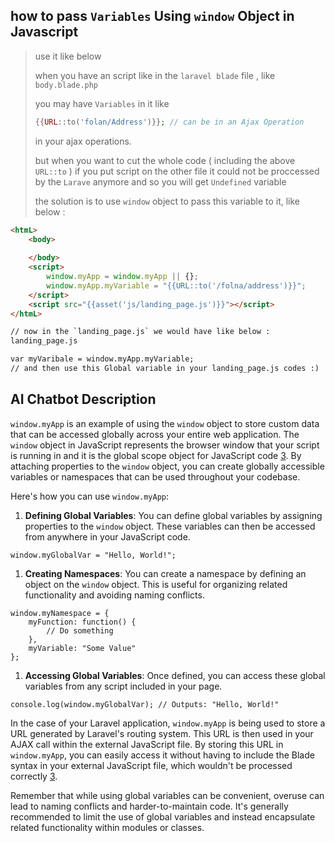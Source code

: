 ## how to pass `Variables` Using `window` Object in Javascript

> use it like below
>
> when you have an script like in the `laravel blade` file , like `body.blade.php`
>
> you may have `Variables` in it like
>
> ```php
> {{URL::to('folan/Address')}}; // can be in an Ajax Operation
> ```
>
> in your ajax operations.
>
> but when you want to cut the whole code ( including the above `URL::to` ) if you put script on the other file it could not be proccessed by the `Larave` anymore and so you will get `Undefined` variable
>
> the solution is to use `window` object to pass this variable to it, like below :

```html
<htmL>
    <body>
        
    </body>
    <script>
    	window.myApp = window.myApp || {};
        window.myApp.myVariable = "{{URL::to('/folna/address')}}";
    </script>
    <script src="{{asset('js/landing_page.js')}}"></script>
</htmL>

// now in the `landing_page.js` we would have like below :
landing_page.js

var myVaribale = window.myApp.myVariable;
// and then use this Global variable in your landing_page.js codes :)
```

## AI Chatbot Description

`window.myApp` is an example of using the `window` object to store custom data that can be accessed globally across your entire web application. The `window` object in JavaScript represents the browser window that your script is running in and it is the global scope object for JavaScript code [3](https://developer.mozilla.org/en-US/docs/Web/API/Window). By attaching properties to the `window` object, you can create globally accessible variables or namespaces that can be used throughout your codebase.

Here's how you can use `window.myApp`:

1. **Defining Global Variables**: You can define global variables by assigning properties to the `window` object. These variables can then be accessed from anywhere in your JavaScript code.

```
window.myGlobalVar = "Hello, World!";
```

1. **Creating Namespaces**: You can create a namespace by defining an object on the `window` object. This is useful for organizing related functionality and avoiding naming conflicts.

```
window.myNamespace = {
    myFunction: function() {
        // Do something
    },
    myVariable: "Some Value"
};
```

1. **Accessing Global Variables**: Once defined, you can access these global variables from any script included in your page.

```
console.log(window.myGlobalVar); // Outputs: "Hello, World!"
```

In the case of your Laravel application, `window.myApp` is being used to store a URL generated by Laravel's routing system. This URL is then used in your AJAX call within the external JavaScript file. By storing this URL in `window.myApp`, you can easily access it without having to include the Blade syntax in your external JavaScript file, which wouldn't be processed correctly [3](https://developer.mozilla.org/en-US/docs/Web/API/Window).

Remember that while using global variables can be convenient, overuse can lead to naming conflicts and harder-to-maintain code. It's generally recommended to limit the use of global variables and instead encapsulate related functionality within modules or classes.